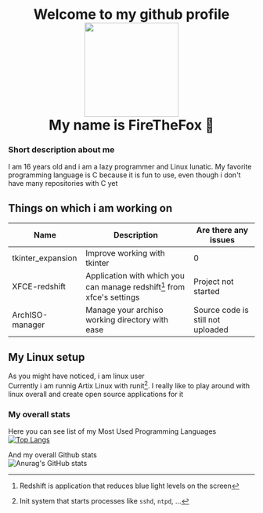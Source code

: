 <p align="center">
<h1 align="center">Welcome to my github profile<br><img src="https://avatars.githubusercontent.com/u/64907994" width="192"><br>My name is FireTheFox 👋</h1>

### Short description about me
I am 16 years old and i am a lazy programmer and Linux lunatic.
My favorite programming language is C because it is fun to use, even though i don't have many repositories with C yet

## Things on which i am working on
| Name                   | Description | Are there any issues |
| ---------------------- | ----------- |  ----- | 
| tkinter_expansion      | Improve working with tkinter | 0 |
| XFCE-redshift | Application with which you can manage redshift[^1] from xfce's settings| Project not started |
| ArchISO-manager | Manage your archiso working directory with ease | Source code is still not uploaded 

## My Linux setup

As you might have noticed, i am linux user <br>
Currently i am runnig Artix Linux with runit[^2]. I really like to play around with linux overall and create open source applications for it

### My overall stats
Here you can see list of my Most Used Programming Languages<br>
[![Top Langs](https://github-readme-stats.vercel.app/api/top-langs/?username=Fire-The-Fox&langs_count=8&show_icons=true&theme=chartreuse-dark)](https://github.com/anuraghazra/github-readme-stats) 

And my overall Github stats<br>
![Anurag's GitHub stats](https://github-readme-stats.vercel.app/api?username=Fire-The-Fox&show_icons=true&theme=chartreuse-dark)
</p>

[^1]: Redshift is application that reduces blue light levels on the screen
[^2]: Init system that starts processes like `sshd`, `ntpd`, ...
